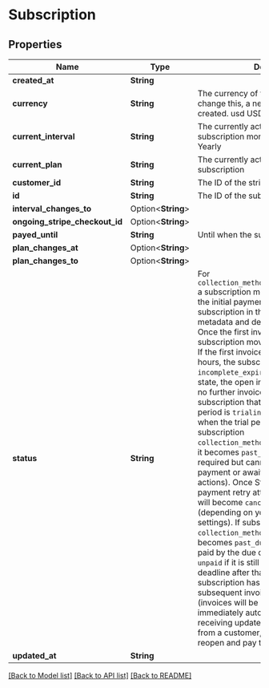 # Subscription

## Properties

Name | Type | Description | Notes
------------ | ------------- | ------------- | -------------
**created_at** | **String** |  | [readonly]
**currency** | **String** | The currency of the subscription. To change this, a new subscription must be created. usd USD eur Euro | [readonly]
**current_interval** | **String** | The currently active interval of the subscription monthly Monthly yearly Yearly | [readonly]
**current_plan** | **String** | The currently active plan of the subscription | [readonly]
**customer_id** | **String** | The ID of the stripe customer | [readonly]
**id** | **String** | The ID of the subscription | [readonly]
**interval_changes_to** | Option<**String**> |  | 
**ongoing_stripe_checkout_id** | Option<**String**> |  | [optional]
**payed_until** | **String** | Until when the subscription is payed | [readonly]
**plan_changes_at** | Option<**String**> |  | [optional]
**plan_changes_to** | Option<**String**> |  | 
**status** | **String** | For `collection_method=charge_automatically` a subscription moves into `incomplete` if the initial payment attempt fails. A subscription in this state can only have metadata and default_source updated. Once the first invoice is paid, the subscription moves into an `active` state. If the first invoice is not paid within 23 hours, the subscription transitions to `incomplete_expired`. This is a terminal state, the open invoice will be voided and no further invoices will be generated.  A subscription that is currently in a trial period is `trialing` and moves to `active` when the trial period is over.  If subscription `collection_method=charge_automatically`, it becomes `past_due` when payment is required but cannot be paid (due to failed payment or awaiting additional user actions). Once Stripe has exhausted all payment retry attempts, the subscription will become `canceled` or `unpaid` (depending on your subscriptions settings).  If subscription `collection_method=send_invoice` it becomes `past_due` when its invoice is not paid by the due date, and `canceled` or `unpaid` if it is still not paid by an additional deadline after that. Note that when a subscription has a status of `unpaid`, no subsequent invoices will be attempted (invoices will be created, but then immediately automatically closed). After receiving updated payment information from a customer, you may choose to reopen and pay their closed invoices. | 
**updated_at** | **String** |  | [readonly]

[[Back to Model list]](../README.md#documentation-for-models) [[Back to API list]](../README.md#documentation-for-api-endpoints) [[Back to README]](../README.md)


